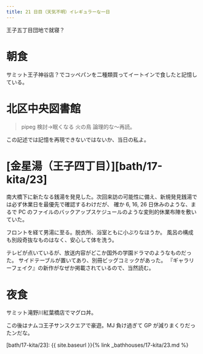 ```yaml
---
title: 21 日目（天気不明）イレギュラーな一日
---
```


王子五丁目団地で就寝？

# 朝食

サミット王子神谷店？でコッペパンを二種類買ってイートインで食したと記憶している。

# 北区中央図書館

> pipeg 検討→眠くなる
> 火の鳥
> 論理的な～再読。

この記述では記憶を再現できないではないか、当日の私よ。

# [金星湯（王子四丁目）][bath/17-kita/23]

南大橋下に新たなる銭湯を発見した。次回来訪の可能性に備え、新規発見銭湯では必ず休業日を最優先で確認するわけだが、
確か 6, 16, 26 日休みのような、まるで PC のファイルのバックアップスケジュールのような変則的休業布陣を敷いていた。

フロントを経て男湯に至る。脱衣所、浴室ともに小ぶりなほうか。
風呂の構成も別段奇抜なものはなく、安心して体を洗う。

テレビが点いているが、放送内容がどこか国外の学園ドラマのようなものだった。
サイドテーブルが置いてあり、別冊ビッグコミックがあった。
『ギャラリーフェイク』の新作がなぜか掲載されているので、当然読む。

# 夜食

サミット滝野川紅葉橋店でマグロ丼。

この後はナムコ王子サンスクエアで豪遊。MJ 負け過ぎて GP が減りまくりだったンだな。

[bath/17-kita/23]: {{ site.baseurl }}{% link _bathhouses/17-kita/23.md %}
